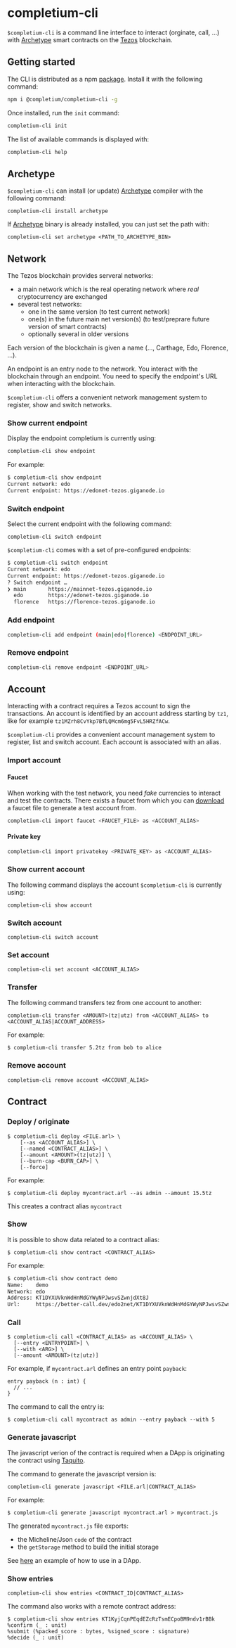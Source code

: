 # completium-cli


`$completium-cli` is a command line interface to interact (orginate, call, ...) with <a href='https://completium.com/docs/dapp-tools/archetype'>Archetype</a> smart contracts on the <a href='https://completium.com/docs/dapp-tools/tezos'>Tezos</a> blockchain.

## Getting started

The CLI is distributed as a npm [package](https://www.npmjs.com/package/@completium/completium-cli). Install it with the following command:

```bash
npm i @completium/completium-cli -g
```

Once installed, run the `init` command:

```bash
completium-cli init
```

The list of available commands is displayed with:

```bash
completium-cli help
```

## Archetype

`$completium-cli` can install (or update) <a href='https://completium.com/docs/dapp-tools/archetype'>Archetype</a> compiler with the following command:

```
completium-cli install archetype
```

If <a href='https://completium.com/docs/dapp-tools/archetype'>Archetype</a> binary is already installed, you can just set the path with:

```
completium-cli set archetype <PATH_TO_ARCHETYPE_BIN>
```

## Network

The Tezos blockchain provides serveral networks:
* a main network which is the real operating network where *real* cryptocurrency are exchanged
* several test networks:
  * one in the same version (to test current network)
  * one(s) in the future main net version(s) (to test/preprare future version of smart contracts)
  * optionally several in older versions

Each version of the blockchain is given a name (..., Carthage, Edo, Florence, ...).

An endpoint is an entry node to the network. You interact with the blockchain through an endpoint. You need to specify the endpoint's URL when interacting with the blockchain.

`$completium-cli` offers a convenient network management system to register, show and switch networks.

### Show current endpoint

Display the endpoint completium is currently using:

```bash
completium-cli show endpoint
```

For example:

```bash
$ completium-cli show endpoint
Current network: edo
Current endpoint: https://edonet-tezos.giganode.io
```
### Switch endpoint

Select the current endpoint with the following command:

```
completium-cli switch endpoint
```

`$completium-cli` comes with a set of pre-configured endpoints:

```bash
$ completium-cli switch endpoint
Current network: edo
Current endpoint: https://edonet-tezos.giganode.io
? Switch endpoint …
❯ main       https://mainnet-tezos.giganode.io
  edo        https://edonet-tezos.giganode.io
  florence   https://florence-tezos.giganode.io

```

### Add endpoint

```bash
completium-cli add endpoint (main|edo|florence) <ENDPOINT_URL>
```

### Remove endpoint

```bash
completium-cli remove endpoint <ENDPOINT_URL>
```

## Account

Interacting with a contract requires a Tezos account to sign the transactions. An account is identified by an account address starting by `tz1`, like for example `tz1MZrh8CvYkp7BfLQMcm6mg5FvL5HRZfACw`.

`$completium-cli` provides a convenient account management system to register, list and switch account. Each account is associated with an alias.

### Import account

#### Faucet

When working with the test network, you need *fake* currencies to interact and test the contracts. There exists a faucet from which you can <a href='https://completium.com/docs/dapp-tools/accounts#create-test-account'>download</a> a faucet file to generate a test account from.

```bash
completium-cli import faucet <FAUCET_FILE> as <ACCOUNT_ALIAS>
```

#### Private key

```bash
completium-cli import privatekey <PRIVATE_KEY> as <ACCOUNT_ALIAS>
```

### Show current account

The following command displays the account `$completium-cli` is currently using:

```
completium-cli show account
```

### Switch account

```
completium-cli switch account
```

### Set account

```
completium-cli set account <ACCOUNT_ALIAS>
```

### Transfer

The following command transfers tez from one account to another:

```
completium-cli transfer <AMOUNT>(tz|utz) from <ACCOUNT_ALIAS> to <ACCOUNT_ALIAS|ACCOUNT_ADDRESS>
```

For example:

```bash
$ completium-cli transfer 5.2tz from bob to alice
```

### Remove account

```
completium-cli remove account <ACCOUNT_ALIAS>
```

## Contract

### Deploy / originate

```
$ completium-cli deploy <FILE.arl> \
    [--as <ACCOUNT_ALIAS>] \
    [--named <CONTRACT_ALIAS>] \
    [--amount <AMOUNT>(tz|utz)] \
    [--burn-cap <BURN_CAP>] \
    [--force]
```

For example:

```
$ completium-cli deploy mycontract.arl --as admin --amount 15.5tz
```

This creates a contract alias `mycontract`


### Show

It is possible to show data related to a contract alias:

```
$ completium-cli show contract <CONTRACT_ALIAS>
```

For example:

```bash
$ completium-cli show contract demo
Name:    demo
Network: edo
Address: KT1DYXUVknWdHnMdGYWyNPJwsvSZwnjdXt8J
Url:     https://better-call.dev/edo2net/KT1DYXUVknWdHnMdGYWyNPJwsvSZwnjdXt8J
```

### Call

```
$ completium-cli call <CONTRACT_ALIAS> as <ACCOUNT_ALIAS> \
  [--entry <ENTRYPOINT>] \
  [--with <ARG>] \
  [--amount <AMOUNT>(tz|utz)]
```

For example, if `mycontract.arl` defines an entry point `payback`:

```archetype
entry payback (n : int) {
  // ...
}
```

The command to call the entry is:

```
$ completium-cli call mycontract as admin --entry payback --with 5
```

### Generate javascript

The javascript verion of the contract is required when a DApp is originating the contract using <a href='https://completium.com/docs/dapp-tools/taquito'>Taquito</a>.

The command to generate the javascript version is:

```
completium-cli generate javascript <FILE.arl|CONTRACT_ALIAS>
```

For example:

```
$ completium-cli generate javascript mycontract.arl > mycontract.js
```

The generated `mycontract.js` file exports:
* the Micheline/Json `code` of the contract
* the `getStorage` method to build the initial storage

See <a href='https://completium.com/docs/dapp-tools/taquito#contract-origination'>here</a> an example of how to use in a DApp.

### Show entries

```
completium-cli show entries <CONTRACT_ID|CONTRACT_ALIAS>
```

The command also works with a remote contract address:

```
$ completium-cli show entries KT1KyjCqnPEqdEZcRzTsmECpoBM9ndv1rBBk
%confirm (_ : unit)
%submit (%packed_score : bytes, %signed_score : signature)
%decide (_ : unit)
```